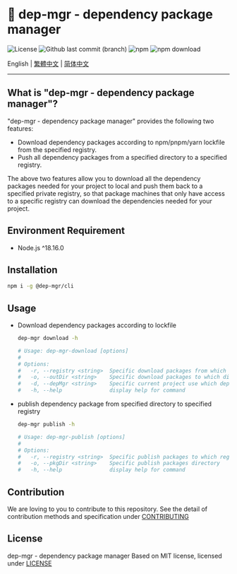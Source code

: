 # 🔄 dep-mgr - dependency package manager

![License](https://img.shields.io/github/license/CH-Chang/dep-mgr)
![Github last commit (branch)](https://img.shields.io/github/last-commit/CH-Chang/dep-mgr/main)
![npm](https://img.shields.io/npm/v/%40dep-mgr%2Fcli)
![npm download](https://img.shields.io/npm/dt/%40dep-mgr/cli)

English | [繁體中文](README.md) | [简体中文](README_ZH_CN.md)

---

## What is "dep-mgr - dependency package manager"?

"dep-mgr - dependency package manager" provides the following two features:

- Download dependency packages according to npm/pnpm/yarn lockfile from the specified registry.
- Push all dependency packages from a specified directory to a specified registry.

The above two features allow you to download all the dependency packages needed for your project to local and push them back to a specified private registry, so that package machines that only have access to a specific registry can download the dependencies needed for your project.

## Environment Requirement

- Node.js ^18.16.0

## Installation

```bash
npm i -g @dep-mgr/cli
```

## Usage

- Download dependency packages according to lockfile

  ```bash
  dep-mgr download -h

  # Usage: dep-mgr-download [options]
  #
  # Options:
  #   -r, --registry <string>  Specific download packages from which registry
  #   -o, --outDir <string>    Specific download packages to which directory
  #   -d, --depMgr <string>    Specific current project use which dependency manager
  #   -h, --help               display help for command
  ```

- publish dependency package from specified directory to specified registry

  ```bash
  dep-mgr publish -h

  # Usage: dep-mgr-publish [options]
  #
  # Options:
  #   -r, --registry <string>  Specific publish packages to which registry
  #   -o, --pkgDir <string>    Specific publish packages directory
  #   -h, --help               display help for command
  ```

## Contribution

We are loving to you to contribute to this repository.
See the detail of contribution methods and specification under [CONTRIBUTING](CONTRIBUTING_EN.md)

## License

dep-mgr - dependency package manager Based on MIT license, licensed under [LICENSE](LICENSE)
